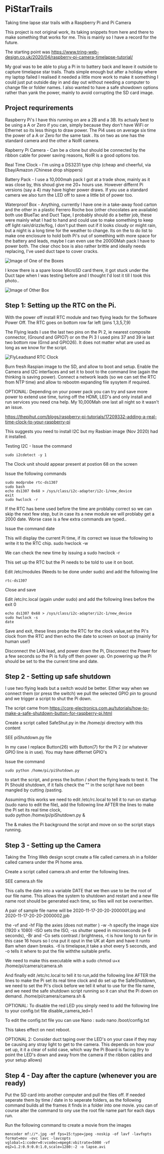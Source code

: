 # PiStarTrails

Taking time lapse star trails with a Raspberry Pi and Pi Camera

This project is not original work, its taking snippets from here and there to make something that works for me.  This is mainly so I have a record for the future.

The starting point was https://www.tring-web-design.co.uk/2020/04/raspberry-pi-camera-timelapse-tutorial/


My goal was to be able to plug a Pi in to battery back and leave it outside to capture timelapse star trails. Thats simple enough but after a holiday where my laptop failed I realised it needed a little more work to make it something I could just put outside day in and day out without needing a computer to change file or folder names.  I also wanted to have a safe showdown options rather than yank the power, mainly to avoid corrupting the SD card image.

## Project requrirements

Raspberry Pi's I have this running on are a 2B and a 3B.  Its actualy best to be using a A or Zero if you can, simply because they don't have WiFi or Ethernet so its less things to draw power.  The Pi4 uses on average six time the power of a A or Zero for the same task .  Its on two as one has the standard camera and the other a NoIR camera.

Rapberry Pi Camera  - Can be a clone but should be connected by the ribbon cable for power saving reasons, NoIR is a good options too.

Real Time Clock - I'm using a DS3231 type chip (cheap and cheerful, via Ebay/Amazon /Chinese drop shippers)

Battery Pack - I use a 10,000mah pack I got at a trade show, mainly as it was close by, this shoud give me 20+ hours use.   However differnt Pi versions (say a 4) may have higher power draws.  If you use a standard camera we also turn the LED off to save a little bit of power too.

Waterproof Box - Anything, currently I have one in a take-away food carton and the other in a plastic Ferrero Roche box (other chocolates are available) both use BlueTac and Duct Tape,  I probably should do a better job, these were mainly what I had to hand and could use to make something to keep off light rain/drizzle/fog,  I don't put them out if it looks cloudy or might rain, but a night is a long time for the weather to change.  Its on the to do list to make one enclosure to hold both Pi's out of something with more space for the battery and leads, maybe I can even use the 20000Mah pack I have to power both. The clear choc box is also rather brittle and ideally needs replacing, I've used duct tape to cover cracks.

![Image of One of the Boxes](https://github.com/gjchester/PiStarTrails/blob/main/449082E6-6475-4E5F-A2FB-40CE26B0C6D1.jpeg)

I know there is a spare loose MicroSD card there, it got stuck under the Duct tape when I was testing before and I thought I'd lost it till I took this photo..

![Image of Other Box](https://github.com/gjchester/PiStarTrails/blob/main/3F0D1C6C-D086-4C86-AFC1-F0C03C01DAA9.jpeg)




## Step 1:  Setting up the RTC on the Pi.

With the power off install RTC module and two flying leads for the Software Power Off. The RTC goes on bottom row far left (pins 1,3,5,7,9)

The Flying leads I use the last two pins on the Pi 2, ie nearest composite connector, (Ground and GPIO7) or on the Pi 3 I used pins 37 and 39 ie last two bottom row (Grnd and GPIO26). It does not matter what are used as long as we know for the script.

![FlyLeadsand RTC Clock](https://github.com/gjchester/PiStarTrails/blob/main/E2B2E0BB-CF9C-4C51-BF71-99B5CE7607E1.jpeg)


Burn fresh Raspian image to the SD, and allow to boot and setup.  Enable the Camera and I2C interfaces and set it to boot to the command line (again the thinking is saving power).  Connect a network leads (so we can set the RTC from NTP time) and allow to rebootm  expanding file sysytem if required.

OPTIONAL: Depending on your power pack you can try and save more power to extend use time, turing off the HDMI, LED's and only install and run services you need cna help.  My 10,000Mah one last all night so it wasn't an issue. 

https://thepihut.com/blogs/raspberry-pi-tutorials/17209332-adding-a-real-time-clock-to-your-raspberry-pi

This suggests you need to install I2C but my Rasbian image (Nov 2020) had it installed.

Testing I2C - Issue the command

    sudo i2cdetect -y 1

The Clock unit should appear present at postion 68 on the screen


Issue the following commands

    sudo modprobe rtc-ds1307
    sudo bash
    echo ds1307 0x68 > /sys/class/i2c-adapter/i2c-1/new_device
    exit
    sudo hwclock -r

If the RTC has bene used before the time are problaby correct so we can skip the next few step, but in case its a new module we will problaby get a 2000 date. Worse case is a few extra commands are typed..

Issue the command
    date

This will display the current Pi time, if its correct we issue the following to write it to the RTC chip.
    sudo hwclock -w 

We can check the new time by issuing a 
    sudo hwclock -r

This set up the RTC but the Pi needs to be told to use it on boot.

Edit /etc/modules (Needs to be done under sudo) and add the following line

    rtc-ds1307

Close and save

Edit /etc/rc.local (again under sudo) and add the following lines before the exit 0

    echo ds1307 0x68 > /sys/class/i2c-adapter/i2c-1/new_device
    sudo hwclock -s
    date

Save and exit, these lines probe the RTC for the clock value,set the Pi's clock from the RTC and then echo the date to screen on boot up (mainly for human use!)

Disconnect the LAN lead, and power down the Pi, Disconnect the Power for a few seconds so the Pi is fully off then power up.  On powering up the Pi should be set to the the current time and date.


## Step 2 - Setting up safe shutdown

I use two flying leads but a switch would be better.   Either way when we connect them (or press the switch) we pull the selected GPIO pin to ground and we trigger a script to shut the Pi down.

The script came from   https://core-electronics.com.au/tutorials/how-to-make-a-safe-shutdown-button-for-raspberry-pi.html

Create a script called SafeShut.py in the /home/pi directory with this content

SEE piShutdown.py file

In my case I replace Button(26) with Button(7) for the Pi 2 (or whatever GPIO line is in use).  You may have differnet GPIO's

Issue the command 

    sudo python /home/pi/piShutdown.py
  
to start the script, and press the button / short the flying leads to test it.  The Pi Should shutdown, if it fails check the "" in the script have not been mangled by cutting /pasting.




Assumimg this works we need to edit /etc/rc.local to tell it to run on startup  (sudo nano to edit the file), add the following line AFTER the lines to make the Pi set its real time clock,  
    sudo python /home/pi/piShutdown.py &
  
The & makes the Pi background the script and move on so the script stays running.



## Step 3 - Setting up the Camera

Taking the Tring Web design scrpt create a file called camera.sh in a foilder called camera under the PI home area.


Create a script called camera.sh and enter the following lines.

SEE camera.sh file

This calls the date into a variable DATE that we then use to be the root of our file name.   This allows the system to shutdown and restart and a new file name root should be generated each time, so files will not be overwritten.

A pair of sample file name will be 2020-11-17-20-20-2000001.jpg and 2020-11-17-20-20-2000002.jpb

the -vf and -hf Flip the axies (does not matter ) -w -h specify the image size (1920 x 1080) -ISO sets the ISO, -ss shutter speed in microseconds (ie 6 seconds), -Br and -Co sets contrast / brightness, -t is how long to run for in this case 16 hours so I cna put it oput in the UK at 4pm and have it runto 8am when dawn breaks. -tl is timelapse,it take a shot every 5 seconds, and -o tells it where to put the file withthe suitable prefix.


We need to make this executable with a
    sudo chmod u+x /home/pi/camera/camera.sh

And finally edit /etc/rc.local to tell it to run,add the following line AFTER the lines to make the Pi set its real time clock and do set up the SafeShutdown, we need to  set the Pi's clock  before we tell  it what to use for the file name, and we need the safe shutdown script running so it can shut the Pi down on demand.
    /home/pi/camera/camera.sh & 


OPTIONAL: To disable the red LED you simply need to add the following line to your config.txt file 
    disable_camera_led=1
    
To edit the config.txt file you can use Nano :
    sudo nano /boot/config.txt

This takes effect on next reboot.

OPTIONAL 2:   Consider duct taping over the LED's on your case if they may be causing any stray light to get to  the camera.   This depends on how your set up, it it a clear of solid case, which way the Pi Board is facing (try to point the LED's down and away from the camera if the ribbon cables and your setup allows) 


## Step 4 - Day after the capture (whenever you are ready) 

Put the SD card into another computer and pull the files off.  If needed seperate them by time / date in to seperate folders, as the following command builds all the frames it finds in a folder into one movie.  you can of course alter the command to ony use the root file name part for each days run.

Run the following command to create a movie from the images

    mencoder mf://*.jpg -mf fps=15:type=jpeg -noskip -of lavf -lavfopts format=mov -ovc lavc -lavcopts vglobal=1:coder=0:vcodec=mpeg4:vbitrate=5000 -vf eq2=1.2:0.9:0.0:1.0,scale=1280:-2 -o lapse.avi















